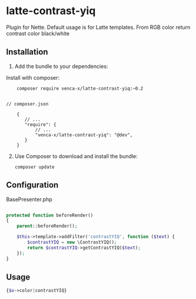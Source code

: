 latte-contrast-yiq
===============

Plugin for Nette. Default usage is for Latte templates. From RGB color return contrast color black/white

Installation
------------

 1. Add the bundle to your dependencies:

   Install with composer:

		composer require venca-x/latte-contrast-yiq:~0.2
		
		
	// composer.json

        {
           // ...
           "require": {
               // ...
			   "venca-x/latte-contrast-yiq": "@dev",
           }
        }

 2. Use Composer to download and install the bundle:

        composer update

Configuration
-------------

BasePresenter.php

```php

protected function beforeRender()
{
    parent::beforeRender();

    $this->template->addFilter('contrastYIQ', function ($text) {
        $contrastYIQ = new \ContrastYIQ();
        return $contrastYIQ->getContrastYIQ($text);
    });
}

```

Usage
-------------

```php
{$o->color|contrastYIQ}

```